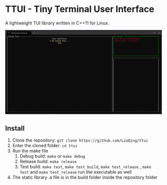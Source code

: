 # TTUI - Tiny Terminal User Interface
 A lightweight TUI library written in C++11 for Linux.

![screenshot](screenshot.png)

## Install

1. Clone the repository: `git clone https://github.com/LioQing/ttui`
2. Enter the cloned folder: `cd ttui`
3. Run the make file
   1. Debug build: `make` or `make debug`
   2. Release build: `make release`
   3. Test build: `make test`, `make test_build`, `make test_release` , `make test` and `make test_release` run the executable as well
4. The static library .a file is in the build folder inside the repository folder

